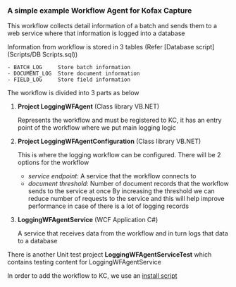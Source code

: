 ### A simple example Workflow Agent for Kofax Capture
This workflow collects detail information of a batch and sends them to a web service where that information is logged into a database

Information from workflow is stored in 3 tables (Refer [Database script](Scripts/DB Scripts.sql))

    - BATCH_LOG     Store batch information
    - DOCUMENT_LOG  Store document information
    - FIELD_LOG     Store field information

The workflow is divided into 3 parts as below
1. **Project LoggingWFAgent**  (Class library VB.NET)

   Represents the workflow and must be registered to KC, it has an entry point of the workflow where we put main logging logic
2. **Project LoggingWFAgentConfiguration** (Class library VB.NET)

   This is where the logging workflow can be configured.
   There will be 2 options for the workflow
     - *service endpoint*:    A service that the workflow connects to
     - *document threshold*:  Number of document records that the workflow sends to the service at once
                            By increasing the threshold we can reduce number of requests to the service and this will help improve performance in case of there is a lot of logging records
3. **LoggingWFAgentService** (WCF Application C#)

   A service that receives data from the workflow and in turn logs that data to a database

There is another Unit test project **LoggingWFAgentServiceTest** which contains testing content for LoggingWFAgentService

In order to add the workflow to KC, we use an [install script](Scripts/LoggingWFAgentSetup.aex)
